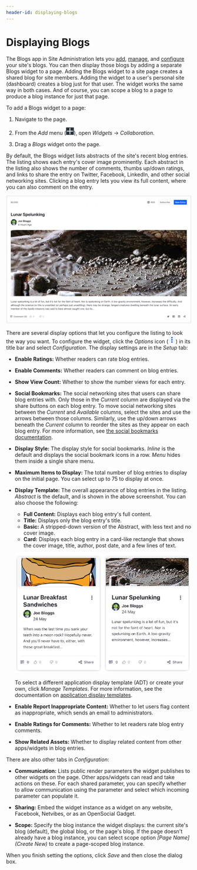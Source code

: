 ```yaml
---
header-id: displaying-blogs
---
```


# Displaying Blogs

The Blogs app in Site Administration lets you 
[add](https://www.liferay.com/), 
[manage](https://www.liferay.com/), 
and 
[configure](https://www.liferay.com/) 
your site's blogs. You can then display those blogs by adding a separate Blogs 
widget to a page. Adding the Blogs widget to a site page creates a shared blog 
for site members. Adding the widget to a user's personal site (dashboard) 
creates a blog just for that user. The widget works the same way in both cases. 
And of course, you can scope a blog to a page to produce a blog instance for 
just that page. 

To add a Blogs widget to a page:

1.  Navigate to the page. 

2.  From the *Add* menu 
    (![Add](../../../../images/icon-add-app.png)), open *Widgets* &rarr; 
    *Collaboration*. 

3.  Drag a *Blogs* widget onto the page.

By default, the Blogs widget lists abstracts of the site's recent blog entries. 
The listing shows each entry's cover image prominently. Each abstract in the 
listing also shows the number of comments, thumbs up/down ratings, and links to 
share the entry on Twitter, Facebook, LinkedIn, and other social networking 
sites. Clicking a blog entry lets you view its full content, where you can also 
comment on the entry. 

![Figure 1: Fancy a lunar spelunking trip? This blog entry's abstract lets you know what you're getting into.](../../../../images/blog-entry-abstract.png)

There are several display options that let you configure the listing to look the 
way you want. To configure the widget, click the *Options* icon 
(![Options](../../../../images/icon-app-options.png)) in its title bar and 
select *Configuration*. The display settings are in the *Setup* tab:  

-   **Enable Ratings:** Whether readers can rate blog entries. 

-   **Enable Comments:** Whether readers can comment on blog entries. 

-   **Show View Count:** Whether to show the number views for each entry. 

-   **Social Bookmarks:** The social networking sites that users can share blog 
    entries with. Only those in the *Current* column are displayed via the share 
    buttons on each blog entry. To move social networking sites between the 
    *Current* and *Available* columns, select the sites and use the arrows 
    between those columns. Similarly, use the up/down arrows beneath the 
    *Current* column to reorder the sites as they appear on each blog entry. For 
    more information, see 
    [the social bookmarks documentation](/docs/7-1/user/-/knowledge_base/u/using-social-bookmarks).

-   **Display Style:** The display style for social bookmarks. *Inline* is the 
    default and displays the social bookmark icons in a row. *Menu* hides them 
    inside a single share menu. 

-   **Maximum Items to Display:** The total number of blog entries to display
    on the initial page. You can select up to 75 to display at once. 

-   **Display Template:** The overall appearance of blog entries in the listing. 
    *Abstract* is the default, and is shown in the above screenshot. You can 
    also choose the following: 

    -   **Full Content:** Displays each blog entry's full content. 
    -   **Title:** Displays only the blog entry's title.
    -   **Basic:** A stripped-down version of the Abstract, with less text and 
        no cover image.
    -   **Card:** Displays each blog entry in a card-like rectangle that shows 
        the cover image, title, author, post date, and a few lines of text. 

    ![Figure 2: The *Card* display template makes your blog posts look like fun little trading cards.](../../../../images/blogs-cards.png)

    To select a different application display template (ADT) or create your own, 
    click *Manage Templates*. For more information, see the documentation on 
    [application display templates](/docs/7-1/user/-/knowledge_base/u/using-page-fragments). 

-   **Enable Report Inappropriate Content:** Whether to let users flag content 
    as inappropriate, which sends an email to administrators. 

-   **Enable Ratings for Comments:** Whether to let readers rate blog entry 
    comments.

-   **Show Related Assets:** Whether to display related content from other 
    apps/widgets in blog entries. 

There are also other tabs in *Configuration*: 

-   **Communication:** Lists public render parameters the widget publishes to 
    other widgets on the page. Other apps/widgets can read and take actions on 
    these. For each shared parameter, you can specify whether to allow 
    communication using the parameter and select which incoming parameter can 
    populate it. 

-   **Sharing:** Embed the widget instance as a widget on any website, 
    Facebook, Netvibes, or as an OpenSocial Gadget. 

-   **Scope:** Specify the blog instance the widget displays: the current site's 
    blog (default), the global blog, or the page's blog. If the page doesn't
    already have a blog instance, you can select scope option *\[Page Name\]
    \(Create New\)* to create a page-scoped blog instance. 

When you finish setting the options, click *Save* and then close the dialog box. 
